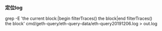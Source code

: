 ### 定位log

grep -E 'the current block:|begin filterTraces() the block|end filterTraces() the block' cmd/geth-query/eth-query-data/eth-query20191206.log > out.log



